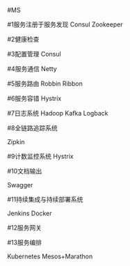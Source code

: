 #MS


#1服务注册于服务发现
Consul
Zookeeper



#2健康检查


#3配置管理
Consul

#4服务通信
Netty

#5服务路由
Robbin
Ribbon

#6服务容错
Hystrix


#7日志系统
Hadoop
Kafka
Logback




#8全链路追踪系统

Zipkin





#9计数监控系统
Hystrix


#10文档输出

Swagger


#11持续集成与持续部署系统

Jenkins
Docker


#12服务网关



#13服务编排

Kubernetes
Mesos+Marathon





